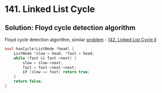 # 141. Linked List Cycle

## Solution: Floyd cycle detection algorithm
Floyd cycle detection algorithm, similar [problem](https://leetcode.com/problems/linked-list-cycle-ii/description/) - [142. Linked List Cycle II](https://github.com/cmeslo/leetcode/tree/master/solution/142.%20Linked%20List%20Cycle%20II)

```cpp
bool hasCycle(ListNode *head) {
    ListNode *slow = head, *fast = head;
    while (fast && fast->next) {
        slow = slow->next;
        fast = fast->next->next;
        if (slow == fast) return true;
    }
    return false;
}
```
